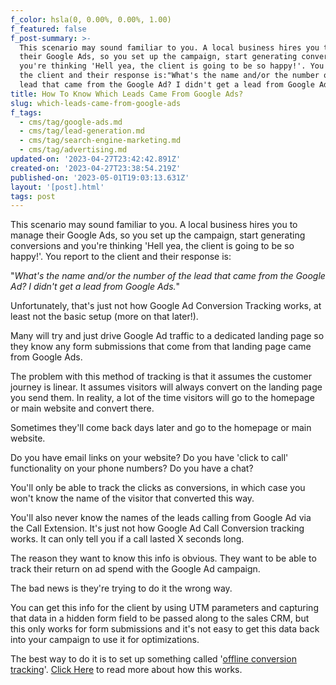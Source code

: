 ```yaml
---
f_color: hsla(0, 0.00%, 0.00%, 1.00)
f_featured: false
f_post-summary: >-
  This scenario may sound familiar to you. A local business hires you to manage
  their Google Ads, so you set up the campaign, start generating conversions and
  you're thinking 'Hell yea, the client is going to be so happy!'. You report to
  the client and their response is:"What's the name and/or the number of the
  lead that came from the Google Ad? I didn't get a lead from Google Ads."
title: How To Know Which Leads Came From Google Ads?
slug: which-leads-came-from-google-ads
f_tags:
  - cms/tag/google-ads.md
  - cms/tag/lead-generation.md
  - cms/tag/search-engine-marketing.md
  - cms/tag/advertising.md
updated-on: '2023-04-27T23:42:42.891Z'
created-on: '2023-04-27T23:38:54.219Z'
published-on: '2023-05-01T19:03:13.631Z'
layout: '[post].html'
tags: post
---
```


This scenario may sound familiar to you. A local business hires you to manage their Google Ads, so you set up the campaign, start generating conversions and you're thinking 'Hell yea, the client is going to be so happy!'. You report to the client and their response is:

"_What's the name and/or the number of the lead that came from the Google Ad? I didn't get a lead from Google Ads._"

Unfortunately, that's just not how Google Ad Conversion Tracking works, at least not the basic setup (more on that later!).

Many will try and just drive Google Ad traffic to a dedicated landing page so they know any form submissions that come from that landing page came from Google Ads.

The problem with this method of tracking is that it assumes the customer journey is linear. It assumes visitors will always convert on the landing page you send them. In reality, a lot of the time visitors will go to the homepage or main website and convert there.

Sometimes they'll come back days later and go to the homepage or main website.

Do you have email links on your website? Do you have 'click to call' functionality on your phone numbers? Do you have a chat?

You'll only be able to track the clicks as conversions, in which case you won't know the name of the visitor that converted this way.

You'll also never know the names of the leads calling from Google Ad via the Call Extension. It's just not how Google Ad Call Conversion tracking works. It can only tell you if a call lasted X seconds long.

The reason they want to know this info is obvious. They want to be able to track their return on ad spend with the Google Ad campaign.

The bad news is they're trying to do it the wrong way.  
  
You can get this info for the client by using UTM parameters and capturing that data in a hidden form field to be passed along to the sales CRM, but this only works for form submissions and it's not easy to get this data back into your campaign to use it for optimizations.

The best way to do it is to set up something called '[offline conversion tracking](https://freak.marketing/google-ad-offline-conversion-tracking-return-on-ad-spend/)'. [Click Here](https://freak.marketing/post/google-ad-offline-conversion-tracking-return-on-ad-spend/) to read more about how this works.
